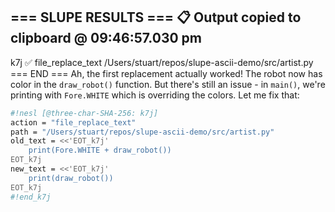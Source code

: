 === SLUPE RESULTS ===
📋 Output copied to clipboard @ 09:46:57.030 pm
---------------------
k7j ✅ file_replace_text /Users/stuart/repos/slupe-ascii-demo/src/artist.py
=== END ===
Ah, the first replacement actually worked! The robot now has color in the `draw_robot()` function. But there's still an issue - in `main()`, we're printing with `Fore.WHITE` which is overriding the colors. Let me fix that:

```sh nesl
#!nesl [@three-char-SHA-256: k7j]
action = "file_replace_text"
path = "/Users/stuart/repos/slupe-ascii-demo/src/artist.py"
old_text = <<'EOT_k7j'
    print(Fore.WHITE + draw_robot())
EOT_k7j
new_text = <<'EOT_k7j'
    print(draw_robot())
EOT_k7j
#!end_k7j
```